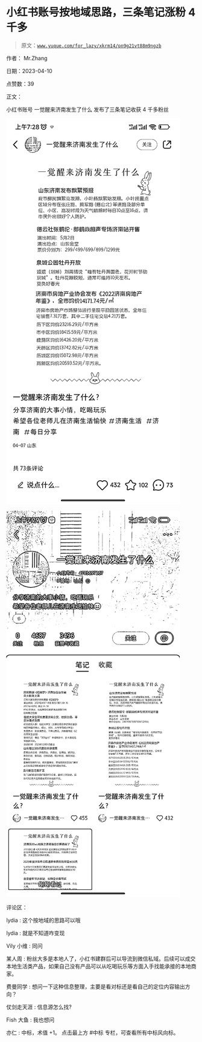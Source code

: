 # 小红书账号按地域思路，三条笔记涨粉 4 千多

> 原文：[`www.yuque.com/for_lazy/xkrm14/pn9g21vt88m9ngzb`](https://www.yuque.com/for_lazy/xkrm14/pn9g21vt88m9ngzb)

作者： Mr.Zhang

日期：2023-04-10

点赞数：39

正文：

小红书账号 一觉醒来济南发生了什么 发布了三条笔记收获 4 千多粉丝

![](img/23d16b604ae7e483faeecaccde408da9.png)  

![](img/dc2888e06183102e8e24443a43e20c12.png)  

评论区：

lydia : 这个按地域的思路可以哦

lydia : 就是不知道咋变现

Vily 小维 : 同问

某人周 : 粉丝大多是本地人了，小红书建群后可以导流到微信私域。后续可以成交本地生活类产品，如果自己没有产品可以从吃喝玩乐等方面入手找能承接的本地商家。

费曼同学 : 想问一下这种信息整理，主要是看对标还是看自己的定位内容输出方向？

仗剑走天涯 : 信息源怎么找?

Fish 大鱼 : 我也想问

亦仁 : 中标，术值 +1。 点击最上方 #中标 专栏，可查看所有中标风向标。

